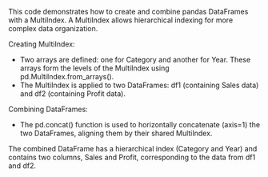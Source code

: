 This code demonstrates how to create and combine pandas DataFrames with a MultiIndex. A MultiIndex allows hierarchical indexing for more complex data organization.

Creating MultiIndex:

- Two arrays are defined: one for Category and another for Year. These arrays form the levels of the MultiIndex using pd.MultiIndex.from_arrays().
- The MultiIndex is applied to two DataFrames: df1 (containing Sales data) and df2 (containing Profit data).

Combining DataFrames:

- The pd.concat() function is used to horizontally concatenate (axis=1) the two DataFrames, aligning them by their shared MultiIndex.

The combined DataFrame has a hierarchical index (Category and Year) and contains two columns, Sales and Profit, corresponding to the data from df1 and df2.
